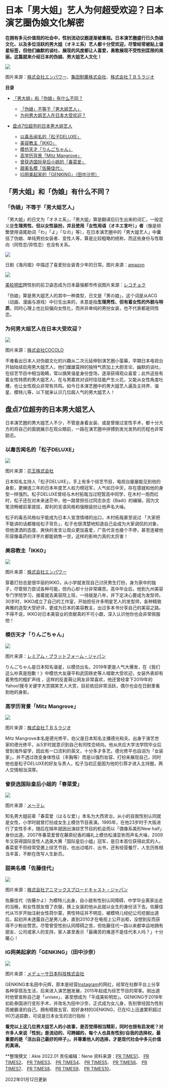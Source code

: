# 日本「男大姐」艺人为何超受欢迎？日本演艺圈伪娘文化解密

**在拥有多元价值观的社会中，性别流动议题逐渐被重视。日本演艺圈盛行已久伪娘文化、以及多位活跃的男大姐（オネエ系）艺人都十分受欢迎，尽管经常被贴上谐星标签，但他们幽默的谈吐、展现的风度都让人喜爱，勇敢展现不受性别匡限的美丽。这篇就来介绍日本的伪娘、男大姐艺人文化！**

[![](https://d1grca2t3zpuug.cloudfront.net/2022/01/otokonoko-870x455.jpg)](https://d1grca2t3zpuug.cloudfront.net/2022/01/otokonoko.jpg)

图片来源：[株式会社エンパワー](http://www.en-power.jp/)、[亀田制菓株式会社](https://www.kamedaseika.co.jp/cs/)、[株式会社ＴＢＳラジオ](http://www.tbsradio.jp)

**目录**

-   [「男大姐」和「伪娘」有什么不同？](#h0)
    
    -   [「伪娘」不等于「男大姐艺人」](#h1)
    -   [为何男大姐艺人在日本大受欢迎？](#h2)
-   [盘点7位超夯的日本男大姐艺人](#h3)
    
    -   [以毒舌闻名的「松子DELUXE」](#h4)
    -   [美容教主「IKKO」](#h5)
    -   [模仿天才「りんごちゃん」](#h6)
    -   [高学历背景「Mitz Mangrove」](#h7)
    -   [曾获选国际皇后小姐的「春菜爱」](#h8)
    -   [甜美名模「佐藤佳代」](#h9)
    -   [IG网美起家的「GENKING」（田中沙奈）](#h10)

## **「男大姐」和「伪娘」有什么不同？**

### **「伪娘」不等于「男大姐艺人」**

「男大姐」的日文为「オネエ系」，「男大姐」算是翻译后衍生出来的词汇，一般定义是**生理男性、但以女性装扮，并且使用「女性用语（オネエ言叶）」者**（像是频繁使用语尾助词「わ」「よ」「なの」等），在日本演艺圈中的「男大姐艺人」中囊括了伪娘、单纯男扮女装者、变性人等，算是比较粗略的统称，而这些身份与性取向（同性恋/异性恋）也没有关系。

[![](https://d1grca2t3zpuug.cloudfront.net/2022/01/s21-430x250.jpg)](https://d1grca2t3zpuug.cloudfront.net/2022/01/s21.jpg)

日剧《海月姬》中描述了喜爱扮女装青少年的日常。图片来源：[amazon](https://www.amazon.co.jp/%E6%B5%B7%E6%9C%88%E5%A7%AB-DVD-BOX-%E8%8A%B3%E6%A0%B9%E4%BA%AC%E5%AD%90/dp/B07BHWLKYX/ref=sr_1_7?__mk_ja_JP=%E3%82%AB%E3%82%BF%E3%82%AB%E3%83%8A&crid=11L0NKF9BBQAH&keywords=%E6%B5%B7%E6%9C%88%E5%A7%AB&qid=1641470316&sprefix=%E6%B5%B7%E6%9C%88%E5%A7%AB%2Caps%2C230&sr=8-7)

[![](https://d1grca2t3zpuug.cloudfront.net/2022/01/miwa1-430x250.jpg)](https://d1grca2t3zpuug.cloudfront.net/2022/01/miwa1.jpg)

[美轮明宏](https://www.letsgojp.cn/archives/503445/)跨性别的前卫姿态成为日本最强都市传说图片来源：[レコチョク](https://recochoku.jp/)

「伪娘」算是男大姐艺人的其中一种类型，日文是「男の娘」，这个词是从ACG（动画、漫画与游戏）中衍生出来的，本意是指**生理男性、但有着女性的外貌与特质**，同时心理上也比较偏向女性化，而并非单纯的男扮女装，也不代表都是同性恋。

### **为何男大姐艺人在日本大受欢迎？**

[![](https://d1grca2t3zpuug.cloudfront.net/2022/01/s31-430x250.jpg)](https://d1grca2t3zpuug.cloudfront.net/2022/01/s31.jpg)

图片来源：[株式会社COCOLO](https://cocolo.biz/)

不难看出日本人对伪娘文化的兴趣从二次元延伸到演艺圈小萤幕，早期日本电视台开始陆续启用男大姐艺人，他们雌雄莫辨的独特气质加上大胆言论、幽默的谈吐，在综艺节目中相当吸睛，常以搞笑谐星身份登场，逐渐获得观众喜爱；此外这些有着女性特质的男大姐艺人，在与男嘉宾对谈时往往能产生火花，又能从女性角度吐槽，也让女性观众非常有共鸣。如今日本演艺圈中的男大姐艺人遍及主持界、谐星、模特儿等，以下就来认识几位超人气的男大姐艺人！

## **盘点7位超夯的日本男大姐艺人**

日本演艺圈的男大姐艺人不少，不管是身着女装、或是曾做过变性手术，都十分大方的将自己的面貌展示在观众眼前，一路在演艺圈中拼搏到发光发热的历程也非常励志。

### **以毒舌闻名的「松子DELUXE」**

[![](https://d1grca2t3zpuug.cloudfront.net/2022/01/s4-870x500.jpeg)](https://d1grca2t3zpuug.cloudfront.net/2022/01/s4.jpeg)

图片来源：[花王株式会社](http://www.kao.com/jp/)

日本知名主持人「松子DELUXE」，手上有多个综艺节目，电视台屡屡能见到他的身影，更蝉连三年的日本年度艺人权力榜冠军，人气如日中天，存在感就和他的身型一样强烈。松子DELUXE曾经与木村拓哉当过短暂高中同学，在木村一炮而红时，松子还在对未来迷茫中，他一路曾担任过同志杂志《Badi》的编辑，因为文笔流畅被前辈提拔，犀利的言语风格和强眼装扮让他声名大噪。

松子的毒舌风格似乎能成为日本人宣泄情绪的出口，木村拓哉甚至说过 「大家把不能讲的话都推给松子背负」，松子也很清楚地知道自己会成为大家调侃的对象，但他潇洒的态度、爽快的发言让观众更加喜爱，广告代言也接个不停，甚至连被他形容像毒药的洋芋片都能销售一空，这样的影响力真的太厉害！

### **美容教主「IKKO」**

[![](https://d1grca2t3zpuug.cloudfront.net/2022/01/ikko11.jpg)](https://d1grca2t3zpuug.cloudfront.net/2022/01/ikko11.jpg)

图片来源：[株式会社エンパワー](http://www.en-power.jp/)

穿着打扮总是很华丽的IKKO，从小学就发现自己讨厌男生打扮，身为家中的独子，尽管努力尝试各种可能，但内心却十分非常痛苦。高中毕业后，他到九州美容专门学院学习，接着就去美容院上班，一待就是八年，并下定决心要成为发型师。30岁时，IKKO成立了自己的工作室，开始担任许多明星艺人的发型师，各种精致典雅的造型大受好评，更成为日本的美容教主，出过多本书分享自己的美容之路。不得不说，IKKO对日本美容业的贡献真的不可小觑，深入认识他你也会非常佩服他！

### **模仿天才「りんごちゃん」**

[![](https://d1grca2t3zpuug.cloudfront.net/2022/01/s7-870x500.jpeg)](https://d1grca2t3zpuug.cloudfront.net/2022/01/s7.jpeg)

图片来源：[レミアム・プラットフォーム・ジャパン](http://www.premium-platform.jp)

りんごちゃん是日本知名谐星，以模仿出名，2019年更是人气大爆发，在《我们这么吵真是抱歉！》中模仿大友康平和武田铁史等人唱歌大受欢迎，女装外表却有着男性的粗犷声线 ，这样的反差萌让网友非常喜欢，他还曾经拿下2019年的Yahoo!搜寻关键字大赏搞笑艺人大赏，目前依旧非常活跃，偶尔也会在日剧里看到他的身影。

### **高学历背景「Mitz Mangrove」**

[![](https://d1grca2t3zpuug.cloudfront.net/2022/01/s8-870x500.jpg)](https://d1grca2t3zpuug.cloudfront.net/2022/01/s8.jpg)

图片来源：[株式会社ＴＢＳラジオ](http://www.tbsradio.jp)

Mitz Mangrove本名是德光修平，伯父是日本知名主播德光和夫。出身于演艺世家的德光修平，从5岁时就意识到自己有同性恋倾向。他从庆应大学法学院毕业后曾到海外留学，因此有一口流利的英文，十分多才多艺。德光修平也自诩为「女装家」，并不透过改变身体性征（丰胸等）而是以强烈妆容、打扮来展现自己，同时他也是松子DELUXE的好友与贵人，松子当初正是因为他的引荐才进入主持圈，两人交情相当深厚。

### **曾获选国际皇后小姐的「春菜爱」**

[![](https://d1grca2t3zpuug.cloudfront.net/2022/01/s9-870x500.jpg)](https://d1grca2t3zpuug.cloudfront.net/2022/01/s9.jpg)

图片来源：[メ～テレ](https://www.nagoyatv.com/)

知名男大姐前辈「春菜爱（はるな爱）」本名为大西贤治，从小的自我性别认同就是女性，小学时就曾打扮成女生上模仿节目表演。1995年，在他23岁时于大阪进行了变性手术，随后在隔年就因出演综艺节目的机会而以「偶像系美形New half」身份出道。2007年春菜爱曾在藤原纪香的婚礼上模仿松浦亚弥而声名大噪，2009年又获得国际变性人选美大赛「国际皇后小姐」冠军，是日本首位获得此奖的人。春菜爱不但经常受邀上综艺节目，也出过唱片、出书，还有经营餐厅，人生历练相当丰富，不断在改写人生新页。

### **甜美名模「佐藤佳代」**

[![](https://d1grca2t3zpuug.cloudfront.net/2022/01/s10-870x500.jpg)](https://d1grca2t3zpuug.cloudfront.net/2022/01/s10.jpg)

图片来源：[株式会社アニマックスブロードキャスト・ジャパン](http://www.animax.co.jp/)

佐藤佳代（佐藤かよ）为模特儿出身，自小就有性别认同障碍，中学毕业离家出走的当晚，和女性朋友借了衣服，换上女装的他从此就以女生的身份活下去。佐藤佳代从15岁开始注射女性荷尔蒙，男性特征并不明显，被模特儿经纪公司挖掘出道后，起初并未透露自己是男儿身，直到2010才在电视上公开出柜，没想到反而获得不少粉丝赞赏。尽管曾受性别认同障碍之苦，但佐藤佳代一路以来都幸运地拥有朋友、公司或家人的支持，家人甚至表示「最痛苦的难道不是佳代本人吗？」十分暖心！

### **IG网美起家的「GENKING」（田中沙奈）**

[![](https://d1grca2t3zpuug.cloudfront.net/2022/01/s11-870x500.jpg)](https://d1grca2t3zpuug.cloudfront.net/2022/01/s11.jpg)

图片来源：[メデューサ日本科技株式会社](https://the-vzusa.co.jp/)

GENKING本名田中元辉，原本是经营[Instagram](https://www.instagram.com/_genking_/)的网红，经常在社群平台上分享各种穿搭及生活，后来进入演艺圈发展，2015年起成为综艺节目的常客。刚出道时他曾宣称自己是「unisex」、甚至想成为「平成美轮明宏」。GENKING于2018年初赴泰国进行变形手术，并改名为田中沙奈，正式成为女儿身，告别曾经因为性别而被霸凌的自己。拥有精致五官、姣好身材的GENKING，已在IG上迅速累积超过90万追踪数，可说是日本女生的流行指标 ！

**看完以上这几位男大姐艺人的小故事，是否觉得相当精彩，同时也很有启发呢？对许多人来说「性别」是流动的、可跨越的，每个人也具有性别/自我的选择权，最重要的是「活出自己最好的样子」，并尊重他人的选择，才是现代社会中多元价值的真谛。**

**整理撰文：Akie 2022.01 责任编辑：Nene 资料来源：[PR TIMES1](https://prtimes.jp/main/html/rd/p/000000002.000035308.html)、 [PR TIMES2](https://prtimes.jp/main/html/rd/p/000000721.000009276.html)、 [PR TIMES3](https://prtimes.jp/main/html/rd/p/000000036.000005720.html)、 [PR TIMES4](https://prtimes.jp/main/html/rd/p/000000015.000087220.html)、 [PR TIMES5](https://prtimes.jp/main/html/rd/p/000000221.000030674.html)、 [PR TIMES6](https://prtimes.jp/main/html/rd/p/000000323.000003392.html)、 [PR TIMES7](https://prtimes.jp/main/html/rd/p/000000821.000014977.html)、 [PR TIMES8](https://prtimes.jp/main/html/rd/p/000000055.000003633.html)、 [PR TIMES9](https://prtimes.jp/main/html/rd/p/000000002.000074376.html)、 [PR TIMES10](https://prtimes.jp/main/html/rd/p/000000380.000002747.html)，

2022年01月12日更新